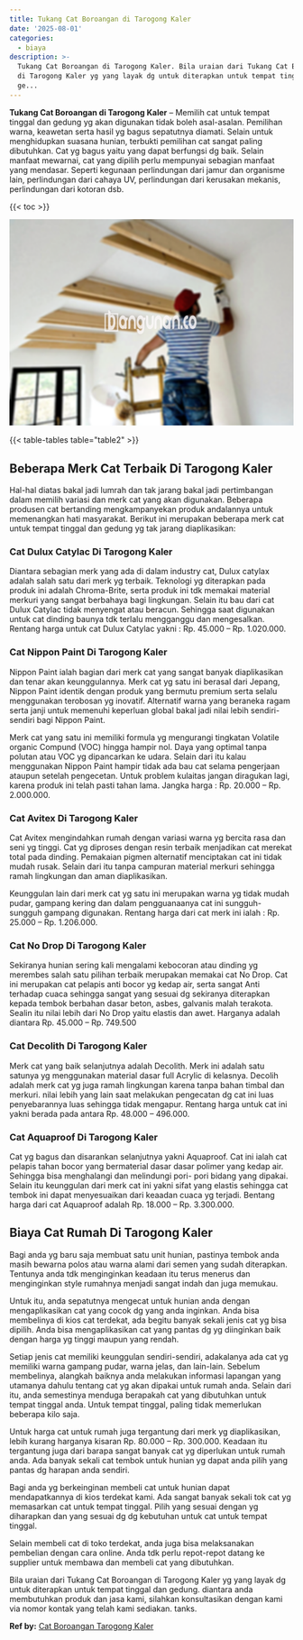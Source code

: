 ```yaml
---
title: Tukang Cat Boroangan di Tarogong Kaler
date: '2025-08-01'
categories:
  - biaya
description: >-
  Tukang Cat Boroangan di Tarogong Kaler. Bila uraian dari Tukang Cat Boroangan
  di Tarogong Kaler yg yang layak dg untuk diterapkan untuk tempat tinggal dan
  ge...
---
```


**Tukang Cat Boroangan di Tarogong Kaler** – Memilih cat untuk tempat tinggal dan gedung yg akan digunakan tidak boleh asal-asalan. Pemilihan warna, keawetan serta hasil yg bagus sepatutnya diamati. Selain untuk menghidupkan suasana hunian, terbukti pemilihan cat sangat paling dibutuhkan. Cat yg bagus yaitu yang dapat berfungsi dg baik. Selain manfaat mewarnai, cat yang dipilih perlu mempunyai sebagian manfaat yang mendasar. Seperti kegunaan perlindungan dari jamur dan organisme lain, perlindungan dari cahaya UV, perlindungan dari kerusakan mekanis, perlindungan dari kotoran dsb.

{{< toc >}}

![Tukang Cat Boroangan di Tarogong Kaler](/images/jasa-cat-murah38.png)

{{< table-tables table="table2" >}}

## Beberapa Merk Cat Terbaik Di Tarogong Kaler

Hal-hal diatas bakal jadi lumrah dan tak jarang bakal jadi pertimbangan dalam memilih variasi dan merk cat yang akan digunakan. Beberapa produsen cat bertanding mengkampanyekan produk andalannya untuk memenangkan hati masyarakat. Berikut ini merupakan beberapa merk cat untuk tempat tinggal dan gedung yg tak jarang diaplikasikan:

### Cat Dulux Catylac Di Tarogong Kaler

Diantara sebagian merk yang ada di dalam industry cat, Dulux catylax adalah salah satu dari merk yg terbaik. Teknologi yg diterapkan pada produk ini adalah Chroma-Brite, serta produk ini tdk memakai material merkuri yang sangat berbahaya bagi lingkungan. Selain itu bau dari cat Dulux Catylac tidak menyengat atau beracun. Sehingga saat digunakan untuk cat dinding baunya tdk terlalu mengganggu dan mengesalkan. Rentang harga untuk cat Dulux Catylac yakni : Rp. 45.000 – Rp. 1.020.000.

### Cat Nippon Paint Di Tarogong Kaler

Nippon Paint ialah bagian dari merk cat yang sangat banyak diaplikasikan dan tenar akan keunggulannya. Merk cat yg satu ini berasal dari Jepang, Nippon Paint identik dengan produk yang bermutu premium serta selalu menggunakan terobosan yg inovatif. Alternatif warna yang beraneka ragam serta janji untuk memenuhi keperluan global bakal jadi nilai lebih sendiri-sendiri bagi Nippon Paint.

Merk cat yang satu ini memiliki formula yg mengurangi tingkatan Volatile organic Compund (VOC) hingga hampir nol. Daya yang optimal tanpa polutan atau VOC yg dipancarkan ke udara. Selain dari itu kalau menggunakan Nippon Paint hampir tidak ada bau cat selama pengerjaan ataupun setelah pengecetan. Untuk problem kulaitas jangan diragukan lagi, karena produk ini telah pasti tahan lama. Jangka harga : Rp. 20.000 – Rp. 2.000.000.

### Cat Avitex Di Tarogong Kaler

Cat Avitex mengindahkan rumah dengan variasi warna yg bercita rasa dan seni yg tinggi. Cat yg diproses dengan resin terbaik menjadikan cat merekat total pada dinding. Pemakaian pigmen alternatif menciptakan cat ini tidak mudah rusak. Selain dari itu tanpa campuran material merkuri sehingga ramah lingkungan dan aman diaplikasikan.

Keunggulan lain dari merk cat yg satu ini merupakan warna yg tidak mudah pudar, gampang kering dan dalam pengguanaanya cat ini sungguh-sungguh gampang digunakan. Rentang harga dari cat merk ini ialah : Rp. 25.000 – Rp. 1.206.000.

### Cat No Drop Di Tarogong Kaler

Sekiranya hunian sering kali mengalami kebocoran atau dinding yg merembes salah satu pilihan terbaik merupakan memakai cat No Drop. Cat ini merupakan cat pelapis anti bocor yg kedap air, serta sangat Anti terhadap cuaca sehingga sangat yang sesuai dg sekiranya diterapkan kepada tembok berbahan dasar beton, asbes, galvanis malah terakota. Sealin itu nilai lebih dari No Drop yaitu elastis dan awet. Harganya adalah diantara Rp. 45.000 – Rp. 749.500

### Cat Decolith Di Tarogong Kaler

Merk cat yang baik selanjutnya adalah Decolith. Merk ini adalah satu satunya yg menggunakan material dasar full Acrylic di kelasnya. Decolih adalah merk cat yg juga ramah lingkungan karena tanpa bahan timbal dan merkuri. nilai lebih yang lain saat melakukan pengecatan dg cat ini luas penyebarannya luas sehingga tidak mengapur. Rentang harga untuk cat ini yakni berada pada antara Rp. 48.000 – 496.000.

### Cat Aquaproof Di Tarogong Kaler

Cat yg bagus dan disarankan selanjutnya yakni Aquaproof. Cat ini ialah cat pelapis tahan bocor yang bermaterial dasar dasar polimer yang kedap air. Sehingga bisa menghalangi dan melindungi pori- pori bidang yang dipakai. Selain itu keunggulan dari merk cat ini yakni sifat yang elastis sehingga cat tembok ini dapat menyesuaikan dari keaadan cuaca yg terjadi. Bentang harga dari cat Aquaproof adalah Rp. 18.000 – Rp. 3.300.000.

## Biaya Cat Rumah Di Tarogong Kaler

Bagi anda yg baru saja membuat satu unit hunian, pastinya tembok anda masih bewarna polos atau warna alami dari semen yang sudah diterapkan. Tentunya anda tdk menginginkan keadaan itu terus menerus dan menginginkan style rumahnya menjadi sangat indah dan juga memukau.

Untuk itu, anda sepatutnya mengecat untuk hunian anda dengan mengaplikasikan cat yang cocok dg yang anda inginkan. Anda bisa membelinya di kios cat terdekat, ada begitu banyak sekali jenis cat yg bisa dipilih. Anda bisa mengaplikasikan cat yang pantas dg yg diinginkan baik dengan harga yg tinggi maupun yang rendah.

Setiap jenis cat memiliki keunggulan sendiri-sendiri, adakalanya ada cat yg memiliki warna gampang pudar, warna jelas, dan lain-lain. Sebelum membelinya, alangkah baiknya anda melakukan informasi lapangan yang utamanya dahulu tentang cat yg akan dipakai untuk rumah anda. Selain dari itu, anda semestinya menduga berapakah cat yang dibutuhkan untuk tempat tinggal anda. Untuk tempat tinggal, paling tidak memerlukan beberapa kilo saja.

Untuk harga cat untuk rumah juga tergantung dari merk yg diaplikasikan, lebih kurang harganya kisaran Rp. 80.000 – Rp. 300.000. Keadaan itu tergantung juga dari barapa sangat banyak cat yg diperlukan untuk rumah anda. Ada banyak sekali cat tembok untuk hunian yg dapat anda pilih yang pantas dg harapan anda sendiri.

Bagi anda yg berkeinginan membeli cat untuk hunian dapat mendapatkannya di kios terdekat kami. Ada sangat banyak sekali tok cat yg memasarkan cat untuk tempat tinggal. Pilih yang sesuai dengan yg diharapkan dan yang sesuai dg dg kebutuhan untuk cat untuk tempat tinggal.

Selain membeli cat di toko terdekat, anda juga bisa melaksanakan pembelian dengan cara online. Anda tdk perlu repot-repot datang ke supplier untuk membawa dan membeli cat yang dibutuhkan.

Bila uraian dari Tukang Cat Boroangan di Tarogong Kaler yg yang layak dg untuk diterapkan untuk tempat tinggal dan gedung. diantara anda membutuhkan produk dan jasa kami, silahkan konsultasikan dengan kami via nomor kontak yang telah kami sediakan. tanks.

**Ref by:** [Cat Boroangan Tarogong Kaler](https://id.wikipedia.org/wiki/Cat)
